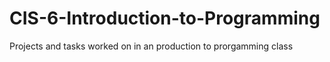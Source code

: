# CIS-6-Introduction-to-Programming
Projects and tasks worked  on in an production to prorgamming class

